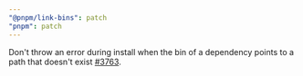 ```yaml
---
"@pnpm/link-bins": patch
"pnpm": patch
---
```


Don't throw an error during install when the bin of a dependency points to a path that doesn't exist [#3763](https://github.com/pnpm/pnpm/issues/3763).
